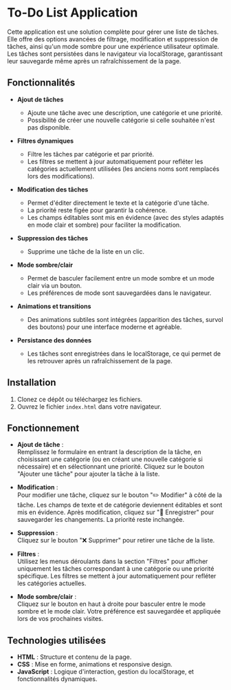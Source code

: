 # To-Do List Application

Cette application est une solution complète pour gérer une liste de tâches. Elle offre des options avancées de filtrage, modification et suppression de tâches, ainsi qu'un mode sombre pour une expérience utilisateur optimale. Les tâches sont persistées dans le navigateur via localStorage, garantissant leur sauvegarde même après un rafraîchissement de la page.

## Fonctionnalités

- **Ajout de tâches**  
  - Ajoute une tâche avec une description, une catégorie et une priorité.
  - Possibilité de créer une nouvelle catégorie si celle souhaitée n'est pas disponible.

- **Filtres dynamiques**  
  - Filtre les tâches par catégorie et par priorité.
  - Les filtres se mettent à jour automatiquement pour refléter les catégories actuellement utilisées (les anciens noms sont remplacés lors des modifications).

- **Modification des tâches**  
  - Permet d'éditer directement le texte et la catégorie d'une tâche.
  - La priorité reste figée pour garantir la cohérence.
  - Les champs éditables sont mis en évidence (avec des styles adaptés en mode clair et sombre) pour faciliter la modification.

- **Suppression des tâches**  
  - Supprime une tâche de la liste en un clic.
  
- **Mode sombre/clair**  
  - Permet de basculer facilement entre un mode sombre et un mode clair via un bouton.
  - Les préférences de mode sont sauvegardées dans le navigateur.

- **Animations et transitions**  
  - Des animations subtiles sont intégrées (apparition des tâches, survol des boutons) pour une interface moderne et agréable.
  
- **Persistance des données**  
  - Les tâches sont enregistrées dans le localStorage, ce qui permet de les retrouver après un rafraîchissement de la page.

## Installation

1. Clonez ce dépôt ou téléchargez les fichiers.
2. Ouvrez le fichier `index.html` dans votre navigateur.

## Fonctionnement

- **Ajout de tâche** :  
  Remplissez le formulaire en entrant la description de la tâche, en choisissant une catégorie (ou en créant une nouvelle catégorie si nécessaire) et en sélectionnant une priorité. Cliquez sur le bouton "Ajouter une tâche" pour ajouter la tâche à la liste.

- **Modification** :  
  Pour modifier une tâche, cliquez sur le bouton "✏️ Modifier" à côté de la tâche. Les champs de texte et de catégorie deviennent éditables et sont mis en évidence. Après modification, cliquez sur "💾 Enregistrer" pour sauvegarder les changements. La priorité reste inchangée.

- **Suppression** :  
  Cliquez sur le bouton "❌ Supprimer" pour retirer une tâche de la liste.

- **Filtres** :  
  Utilisez les menus déroulants dans la section "Filtres" pour afficher uniquement les tâches correspondant à une catégorie ou une priorité spécifique. Les filtres se mettent à jour automatiquement pour refléter les catégories actuelles.

- **Mode sombre/clair** :  
  Cliquez sur le bouton en haut à droite pour basculer entre le mode sombre et le mode clair. Votre préférence est sauvegardée et appliquée lors de vos prochaines visites.

## Technologies utilisées

- **HTML** : Structure et contenu de la page.
- **CSS** : Mise en forme, animations et responsive design.
- **JavaScript** : Logique d'interaction, gestion du localStorage, et fonctionnalités dynamiques.
